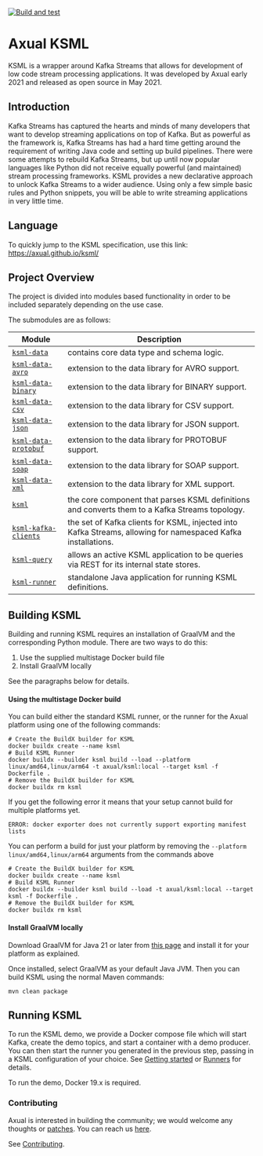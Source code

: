 [![Build and test](https://github.com/axual/ksml/actions/workflows/build-and-test.yml/badge.svg)](https://github.com/axual/ksml/actions/workflows/build-and-test.yml)

# Axual KSML

KSML is a wrapper around Kafka Streams that allows for development of low code stream processing applications. It was
developed by Axual early 2021 and released as open source in May 2021.

## Introduction

Kafka Streams has captured the hearts and minds of many developers that want to develop streaming applications on top of
Kafka. But as powerful as the framework is, Kafka Streams has had a hard time getting around the requirement of writing
Java code and setting up build pipelines. There were some attempts to rebuild Kafka Streams, but up until now popular
languages like Python did not receive equally powerful (and maintained) stream processing frameworks. KSML provides a
new declarative approach to unlock Kafka Streams to a wider audience. Using only a few simple basic rules and Python
snippets, you will be able to write streaming applications in very little time.

## Language

To quickly jump to the KSML specification, use this link: https://axual.github.io/ksml/

## Project Overview

The project is divided into modules based functionality in order to be included separately depending
on the use case.

The submodules are as follows:

| Module                                      | Description                                                                                                  |
|---------------------------------------------|--------------------------------------------------------------------------------------------------------------|
| [`ksml-data`](ksml-data/)                   | contains core data type and schema logic.                                                                    |
| [`ksml-data-avro`](ksml-data-avro/)         | extension to the data library for AVRO support.                                                              |
| [`ksml-data-binary`](ksml-data-avro/)       | extension to the data library for BINARY support.                                                            |
| [`ksml-data-csv`](ksml-data-csv/)           | extension to the data library for CSV support.                                                               |
| [`ksml-data-json`](ksml-data-avro/)         | extension to the data library for JSON support.                                                              |
| [`ksml-data-protobuf`](ksml-data-protobuf/) | extension to the data library for PROTOBUF support.                                                          |
| [`ksml-data-soap`](ksml-data-soap/)         | extension to the data library for SOAP support.                                                              |
| [`ksml-data-xml`](ksml-data-xml/)           | extension to the data library for XML support.                                                               |
| [`ksml`](ksml/)                             | the core component that parses KSML definitions and converts them to a Kafka Streams topology.               |
| [`ksml-kafka-clients`](ksml-kafka-clients/) | the set of Kafka clients for KSML, injected into Kafka Streams, allowing for namespaced Kafka installations. |
| [`ksml-query`](ksml-query/)                 | allows an active KSML application to be queries via REST for its internal state stores.                      |
| [`ksml-runner`](ksml-runner/)               | standalone Java application for running KSML definitions.                                                    |

## Building KSML

Building and running KSML requires an installation of GraalVM and the corresponding Python module.
There are two ways to do this:

1. Use the supplied multistage Docker build file
2. Install GraalVM locally

See the paragraphs below for details.

#### Using the multistage Docker build

You can build either the standard KSML runner, or the runner for the Axual platform using one of the following commands:

    # Create the BuildX builder for KSML 
    docker buildx create --name ksml
    # Build KSML Runner
    docker buildx --builder ksml build --load --platform linux/amd64,linux/arm64 -t axual/ksml:local --target ksml -f Dockerfile .
    # Remove the BuildX builder for KSML
    docker buildx rm ksml

If you get the following error it means that your setup cannot build for multiple platforms yet.

    ERROR: docker exporter does not currently support exporting manifest lists

You can perform a build for just your platform by removing the `--platform linux/amd64,linux/arm64` arguments from the
commands above

    # Create the BuildX builder for KSML 
    docker buildx create --name ksml
    # Build KSML Runner
    docker buildx --builder ksml build --load -t axual/ksml:local --target ksml -f Dockerfile .
    # Remove the BuildX builder for KSML
    docker buildx rm ksml

#### Install GraalVM locally

Download GraalVM for Java 21 or later from [this page](https://www.graalvm.org/downloads/) and install it for your
platform as explained.

Once installed, select GraalVM as your default Java JVM. Then you can build KSML using the normal
Maven commands:

```mvn clean package```

## Running KSML

To run the KSML demo, we provide a Docker compose file which will start Kafka, create the demo topics, and start a
container
with a demo producer. You can then start the runner you generated in the previous step, passing in a KSML configuration
of your choice.
See [Getting started](docs/quick-start) or [Runners](docs/runners.md) for details.

To run the demo, Docker 19.x is required.

### Contributing ###

Axual is interested in building the community; we would welcome any thoughts or
[patches](https://github.com/Axual/ksml/issues).
You can reach us [here](https://axual.com/contact/).

See [Contributing](https://github.com/Axual/ksml/blob/main/CONTRIBUTING.md).
